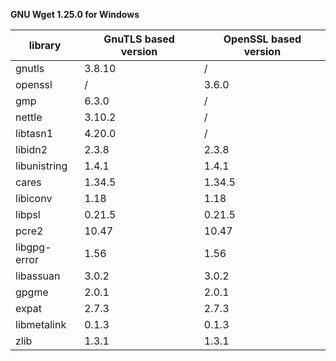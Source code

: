 **GNU Wget 1.25.0 for Windows**

| library       | GnuTLS based version | OpenSSL based version |
|---------------| ---------------------|-----------------------|
| gnutls        | 3.8.10               |   /                   |
| openssl       |   /                  | 3.6.0                 |
| gmp           | 6.3.0                |   /                   |
| nettle        | 3.10.2               |   /                   |
| libtasn1      | 4.20.0               |   /                   |
| libidn2       | 2.3.8                | 2.3.8                 |
| libunistring  | 1.4.1                | 1.4.1                 |
| cares         | 1.34.5               | 1.34.5                |
| libiconv      | 1.18                 | 1.18                  |
| libpsl        | 0.21.5               | 0.21.5                |
| pcre2         | 10.47                | 10.47                 |
| libgpg-error  | 1.56                 | 1.56                  |
| libassuan     | 3.0.2                | 3.0.2                 |
| gpgme         | 2.0.1                | 2.0.1                 |
| expat         | 2.7.3                | 2.7.3                 |
| libmetalink   | 0.1.3                | 0.1.3                 |
| zlib          | 1.3.1                | 1.3.1                 |
